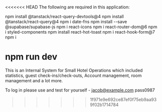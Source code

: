 <<<<<<< HEAD
The following are required in this application:

npm install @tanstack/react-query-devtools@4
npm install @tanstack/react-query@4
npm i date-fns
npm install --save @supabase/supabase-js
npm i react-icons
npm i react-router-dom@6
npm i styled-components
npm install react-hot-toast
npm i react-hook-form@7
npm i

npm run dev
=======
This is an Internal System for Small Hotel Operations which included statistics, guest check-ins/check-outs, Account management, room management and a lot more.

To log in please use and test for yourself -
jacob@example.com
pass0987
>>>>>>> 1f971e9e692ce87ef0f75eb9aa939f02b1714784

